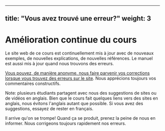 
---
title: "Vous avez trouvé une erreur?"
weight: 3
---



# Amélioration continue du cours


<p>Le site web de ce cours est continuellement mis à jour avec de nouveaux exemples, de nouvelles explications, de nouvelles références. Le manuel est aussi mis à jour quand 
nous trouvons des erreurs.</p>


<p><a href="https://docs.google.com/forms/d/e/1FAIpQLSe8pU6ypxDsx-cZjcMURa6o2LRG8NODa3qYIcWLNGU2RcvaWQ/viewform">Vous pouvez, de manière anonyme, nous faire parvenir vos corrections lorsque vous trouvez des erreurs sur le site</a>. Nous apprécions toujours vos commentaires constructifs.</p>

<p>Note: plusieurs étudiants partagent avec nous des suggestions de sites ou de vidéos en anglais. Bien que le cours fait quelques liens vers des sites en anglais, nous évitons l'anglais autant que possible. Si vous avez des suggestions, essayez de rester en français.</p>

<p>Il arrive qu'on se trompe! Quand ça se produit, prenez la peine de nous en informer. Nous corrigeons toujours rapidement nos erreurs.</p>